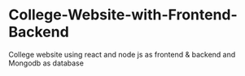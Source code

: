 # College-Website-with-Frontend-Backend
College website using react and node js as frontend &amp; backend and Mongodb as database
